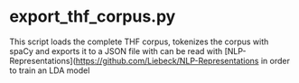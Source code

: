 # export_thf_corpus.py
This script loads the complete THF corpus, tokenizes the corpus with spaCy and exports it to a JSON file with can be read with [NLP-Representations](https://github.com/Liebeck/NLP-Representations in order to train an LDA model